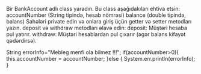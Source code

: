 Bir BankAccount adlı class yaradın. Bu class aşağıdakıları ehtiva etsin:
accountNumber (String tipində, hesab nömrəsi)
balance (double tipində, balans)
Sahələri private edin və onlara giriş üçün getter və setter metodları yazın.
deposit və withdraw metodları əlavə edin:
deposit: Müştəri hesaba pul yatırır.
withdraw: Müştəri hesablardan pul çıxarır (əgər balans kifayət qədərdirsə).











String errorInfo="Mebleg menfi ola bilmez !!!";
if(accountNumber>0){
this.accountNumber = accountNumber;
}else {
System.err.println(errorInfo);
}